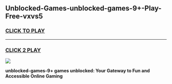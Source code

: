 
## Unblocked-Games-unblocked-games-9+-Play-Free-vxvs5
<h3>
<a href="https://premium76.site?title=unblocked-games-9+&ref=15A">CLICK TO PLAY</a></h3>
<hr>

<h3>
<a href="https://premium76.site?title=unblocked-games-9+&ref=15A">CLICK 2 PLAY</a>
  
</h3>

<a href="https://premium76.site?title=unblocked-games-9+&ref=15A"><img src="https://clearcache.store/games.png"></a>


**unblocked-games-9+ games unblocked: Your Gateway to Fun and Accessible Online Gaming**
